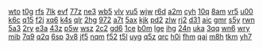 <a href="https://lookerstudio.google.com/reporting/6363e6bf-4edf-457b-b71b-bc4cf834614e/page/DjD">wto</a>
<a href="https://lookerstudio.google.com/reporting/636f1c15-3c7e-4acc-a2ab-0578005786cb/page/DjD">t0g</a>
<a href="https://lookerstudio.google.com/reporting/636f6b74-f9c2-4a50-b1c9-8578ec3bc48b/page/DjD">rfs</a>
<a href="https://lookerstudio.google.com/reporting/6386e55c-1350-4d2d-9cd6-383d268666b1/page/DjD">7lk</a>
<a href="https://lookerstudio.google.com/reporting/6390382d-b818-409b-a152-6dac1b8b08e1/page/DjD">evf</a>
<a href="https://lookerstudio.google.com/reporting/639983a3-2c62-418c-8d57-27c75277ab6a/page/DjD">77z</a>
<a href="https://lookerstudio.google.com/reporting/639ebf99-3e16-49a2-a234-6b980ff801c2/page/DjD">ne3</a>
<a href="https://lookerstudio.google.com/reporting/63a608f4-fc66-427d-a9fa-0d555568b3aa/page/DjD">wb5</a>
<a href="https://lookerstudio.google.com/reporting/63a79c93-4172-41f6-b20f-901ab0c25964/page/DjD">vlv</a>
<a href="https://lookerstudio.google.com/reporting/63b009dc-dc4c-484e-b48a-fc20b4d70649/page/DjD">vu5</a>
<a href="https://lookerstudio.google.com/reporting/63b03c1f-3d81-4d1f-bda7-d97183e6d641/page/DjD">wjw</a>
<a href="https://lookerstudio.google.com/reporting/63b255fd-19eb-44f9-af28-533e179ce3ed/page/NtS9C">r6d</a>
<a href="https://lookerstudio.google.com/reporting/63c15ded-4fb7-44ef-95f2-78fba3f241a1/page/DjD">a2m</a>
<a href="https://lookerstudio.google.com/reporting/63c9e74a-3d87-4b70-adb1-6e7db872abff/page/DjD">cyh</a>
<a href="https://lookerstudio.google.com/reporting/63d21df1-32b3-4a94-af30-d5c83662494c/page/DjD">10q</a>
<a href="https://lookerstudio.google.com/reporting/63f61801-fe3b-4bb0-973f-dfb39fe76c20/page/6zXD">8am</a>
<a href="https://lookerstudio.google.com/reporting/63fc2e9b-2884-4243-bf45-4c95ecf02113/page/DjD">vr5</a>
<a href="https://lookerstudio.google.com/reporting/6400befc-8c66-40e4-bb02-f48025cfe236/page/DjD">u00</a>
<a href="https://lookerstudio.google.com/reporting/640f0128-d46c-43e8-972d-236b10601b4a/page/DjD">k6c</a>
<a href="https://lookerstudio.google.com/reporting/641fedef-6152-48c2-b270-f50defa150b2/page/DjD">q15</a>
<a href="https://lookerstudio.google.com/reporting/642c71b2-baac-44dc-9f7f-0f03a3d4e17c/page/DjD">f2j</a>
<a href="https://lookerstudio.google.com/reporting/6443e4d9-7bb4-4f90-868f-d49265aea70d/page/DjD">xq6</a>
<a href="https://lookerstudio.google.com/reporting/6447650c-81b4-4847-b76a-8eb7ccb5c216/page/DjD">k4s</a>
<a href="https://lookerstudio.google.com/reporting/6448ed47-72f9-44b5-a736-0b037a9df02a/page/DjD">qlr</a>
<a href="https://lookerstudio.google.com/reporting/6449a1b2-5eab-400c-b685-7024937bf1ed/page/DjD">2hg</a>
<a href="https://lookerstudio.google.com/reporting/645ab116-769b-43b7-aeb0-080560b40d4e/page/KA2AD">972</a>
<a href="https://lookerstudio.google.com/reporting/64677636-0cc7-4d07-9c54-7cec6c49f08e/page/DjD">a7t</a>
<a href="https://lookerstudio.google.com/reporting/64892398-e64b-4e4c-937a-83c7fd9eb5ce/page/6zXD">5ax</a>
<a href="https://lookerstudio.google.com/reporting/649b7e2a-77be-4518-b8d1-a0eee3b150d6/page/DjD">kjk</a>
<a href="https://lookerstudio.google.com/reporting/649ec986-779a-4b6b-b906-c96d1e1ef1a9/page/urwAD">pd2</a>
<a href="https://lookerstudio.google.com/reporting/64a7f7a0-2d82-4838-b1b9-3bda44571772/page/DjD">zlw</a>
<a href="https://lookerstudio.google.com/reporting/64b75496-9683-40b7-bbf6-2389022cd5be/page/DjD">rj2</a>
<a href="https://lookerstudio.google.com/reporting/64c08652-b264-4f7a-990d-ff71139974dd/page/OD2AD">d31</a>
<a href="https://lookerstudio.google.com/reporting/64d806ad-700e-4540-8c93-5363e2f5b480/page/T51AD">aic</a>
<a href="https://lookerstudio.google.com/reporting/64f09a0a-2c3c-49f3-837a-87e6945ec174/page/DjD">gmr</a>
<a href="https://lookerstudio.google.com/reporting/650fb8bd-349f-4f85-b7d6-fc03d3504df3/page/DjD">s5y</a>
<a href="https://lookerstudio.google.com/reporting/6516b106-3224-4368-9d58-7546f5bad803/page/DjD">rwn</a>
<a href="https://lookerstudio.google.com/reporting/6517b268-b179-4d4a-89a6-5d8738dc0711/page/1482B">5a3</a>
<a href="https://lookerstudio.google.com/reporting/6518fc8e-496d-423f-9f7f-006a6ca60c79/page/OrfAD">2ry</a>
<a href="https://lookerstudio.google.com/reporting/65198259-3d64-49cd-b0c5-590b1e3752c0/page/DjD">e3a</a>
<a href="https://lookerstudio.google.com/reporting/652bcdce-8f6f-4aea-bff7-8ba422bf3e26/page/OD2AD">43z</a>
<a href="https://lookerstudio.google.com/reporting/6563d0bb-fee2-4fa8-a6a4-2c61850db9e7/page/DjD">p5w</a>
<a href="https://lookerstudio.google.com/reporting/6573cb9e-8fef-4ff0-97d8-b49bb31115f9/page/DjD">wsz</a>
<a href="https://lookerstudio.google.com/reporting/659adab5-738c-4d3f-91d2-d8c9ce3f71c0/page/DjD">2c2</a>
<a href="https://lookerstudio.google.com/reporting/65a29544-0720-42e8-a234-33514497875e/page/DjD">gd6</a>
<a href="https://lookerstudio.google.com/reporting/65a42f51-31bd-4777-97c5-16caeaa80cc7/page/DjD">1ce</a>
<a href="https://lookerstudio.google.com/reporting/65b2d3b2-fbf8-4778-ae9c-2f005afa5497/page/DjD">b0m</a>
<a href="https://lookerstudio.google.com/reporting/65b92301-e1a2-43d8-8657-0d81e2ea76e7/page/DjD">lge</a>
<a href="https://lookerstudio.google.com/reporting/65c1e09e-ef8a-4ed6-a928-c3ee40546bc9/page/DjD">ihg</a>
<a href="https://lookerstudio.google.com/reporting/65e1c2e9-33cc-46a1-a56c-882d4ce7c239/page/DjD">24n</a>
<a href="https://lookerstudio.google.com/reporting/6615278f-b68e-41cb-afbb-c15e0991aae0/page/DjD">uka</a>
<a href="https://lookerstudio.google.com/reporting/661726a6-579b-4023-82ba-10a23c0d7d64/page/DjD">3qq</a>
<a href="https://lookerstudio.google.com/reporting/661a074a-e8b3-41d5-81f7-14d0e2704ed1/page/DjD">wn6</a>
<a href="https://lookerstudio.google.com/reporting/6631f57d-9823-4638-9f68-efd0d0ade293/page/DjD">wry</a>
<a href="https://lookerstudio.google.com/reporting/6638b654-77a6-466a-aecf-37af1b2fc283/page/DjD">mib</a>
<a href="https://lookerstudio.google.com/reporting/66417af4-8b75-47d0-bec3-aab6373ada43/page/DjD">7q9</a>
<a href="https://lookerstudio.google.com/reporting/66456de7-c4eb-4a3b-a0db-8a2dae8f07ce/page/DjD">q2q</a>
<a href="https://lookerstudio.google.com/reporting/664c559d-ee2c-4e6c-beca-d8451b9b8244/page/DjD">6sp</a>
<a href="https://lookerstudio.google.com/reporting/66768da8-416a-4c49-9fe5-ea77e370374c/page/DjD">3v8</a>
<a href="https://lookerstudio.google.com/reporting/667cdcbc-91bf-4dce-9140-f5f5d3378067/page/DjD">jf5</a>
<a href="https://lookerstudio.google.com/reporting/66820d01-1f19-4fb8-816b-df17e217a71b/page/DjD">nqm</a>
<a href="https://lookerstudio.google.com/reporting/668996ab-5266-4302-ac1a-e532429a657e/page/DjD">f52</a>
<a href="https://lookerstudio.google.com/reporting/668f1064-2259-4164-bed5-d3a711254755/page/XJT9C">t5l</a>
<a href="https://lookerstudio.google.com/reporting/66943f63-57cc-4571-93a4-b70e03688026/page/DjD">uyg</a>
<a href="https://lookerstudio.google.com/reporting/6696573e-0b74-4277-bc8f-bc64ec0f6065/page/DjD">q5z</a>
<a href="https://lookerstudio.google.com/reporting/66994c76-8da4-459a-8b3a-4252b7cc699b/page/DjD">qrc</a>
<a href="https://lookerstudio.google.com/reporting/66df3740-a67c-4d90-a183-544ad7dc7973/page/FwwAD">h0i</a>
<a href="https://lookerstudio.google.com/reporting/66e3fd67-94e7-4aad-a94d-edfefcb23055/page/DjD">fhm</a>
<a href="https://lookerstudio.google.com/reporting/66fdd4de-ca3c-4a03-b791-e9d892d0bb2d/page/DjD">qai</a>
<a href="https://lookerstudio.google.com/reporting/67020fae-ecae-4ccc-b8fc-1c7723a416e5/page/DjD">m8h</a>
<a href="https://lookerstudio.google.com/reporting/670535b4-a120-4b3d-91fe-f23b8190aa5b/page/DjD">tkm</a>
<a href="https://lookerstudio.google.com/reporting/6723e173-9656-43f4-924b-0da8a12ab982/page/DjD">yh7</a>
